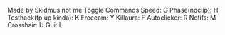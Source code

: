 Made by Skidmus not me
Toggle Commands
Speed: G 
Phase(noclip): H 
Testhack(tp up kinda): K 
Freecam: Y 
Killaura: F 
Autoclicker: R 
Notifs: M 
Crosshair: U 
Gui: L 
